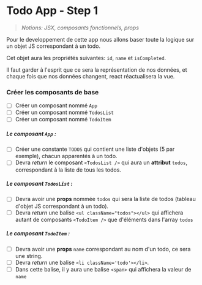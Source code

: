 # Todo App - Step 1

> _Notions: JSX, composants fonctionnels, props_

Pour le developpement de cette app nous allons baser toute la logique sur un objet JS correspondant à un todo.

Cet objet aura les propriétés suivantes: `id`, `name` et `isCompleted`.

Il faut garder à l'esprit que ce sera la représentation de nos données, et chaque fois que nos données changent, react réactualisera la vue.

### Créer les composants de base

- [ ] Créer un composant nommé `App`
- [ ] Créer un composant nommé `TodosList`
- [ ] Créer un composant nommé `TodoItem`

##### _Le composant `App` :_

- [ ] Créer une constante `TODOS` qui contient une liste d'objets (5 par exemple), chacun apparentés à un todo.
- [ ] Devra _return_ le composant `<TodosList />` qui aura un **attribut** `todos`, correspondant à la liste de tous les todos.

##### _Le composant `TodosList` :_

- [ ] Devra avoir une **props** nommée `todos` qui sera la liste de todos (tableau d'objet JS correspondant à un todo).
- [ ] Devra _return_ une balise `<ul className="todos"></ul>` qui affichera autant de composants `<TodoItem />` que d'éléments dans l'array `todos`

##### _Le composant `TodoItem` :_

- [ ] Devra avoir une **props** `name` correspondant au nom d'un todo, ce sera une string.
- [ ] Devra _return_ une balise `<li className='todo'></li>`.
- [ ] Dans cette balise, il y aura une balise `<span>` qui affichera la valeur de `name`
